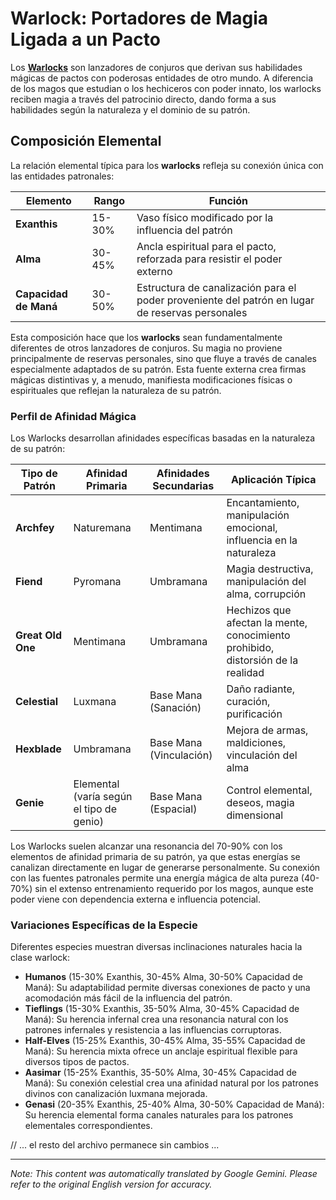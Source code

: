 # **Warlock**: Portadores de Magia Ligada a un Pacto

Los [**Warlocks**](/codex/Classes/Warlock/Warlock.md) son lanzadores de conjuros que derivan sus habilidades mágicas de pactos con poderosas entidades de otro mundo. A diferencia de los magos que estudian o los hechiceros con poder innato, los warlocks reciben magia a través del patrocinio directo, dando forma a sus habilidades según la naturaleza y el dominio de su patrón.

## Composición Elemental

La relación elemental típica para los **warlocks** refleja su conexión única con las entidades patronales:

| Elemento | Rango | Función |
|---------|------------|----------|
| **Exanthis** | 15-30% | Vaso físico modificado por la influencia del patrón |
| **Alma** | 30-45% | Ancla espiritual para el pacto, reforzada para resistir el poder externo |
| **Capacidad de Maná** | 30-50% | Estructura de canalización para el poder proveniente del patrón en lugar de reservas personales |

Esta composición hace que los **warlocks** sean fundamentalmente diferentes de otros lanzadores de conjuros. Su magia no proviene principalmente de reservas personales, sino que fluye a través de canales especialmente adaptados de su patrón. Esta fuente externa crea firmas mágicas distintivas y, a menudo, manifiesta modificaciones físicas o espirituales que reflejan la naturaleza de su patrón.

### Perfil de Afinidad Mágica

Los Warlocks desarrollan afinidades específicas basadas en la naturaleza de su patrón:

| Tipo de Patrón | Afinidad Primaria | Afinidades Secundarias | Aplicación Típica |
|--------------|-------------------|---------------------|---------------------|
| **Archfey** | Naturemana | Mentimana | Encantamiento, manipulación emocional, influencia en la naturaleza |
| **Fiend** | Pyromana | Umbramana | Magia destructiva, manipulación del alma, corrupción |
| **Great Old One** | Mentimana | Umbramana | Hechizos que afectan la mente, conocimiento prohibido, distorsión de la realidad |
| **Celestial** | Luxmana | Base Mana (Sanación) | Daño radiante, curación, purificación |
| **Hexblade** | Umbramana | Base Mana (Vinculación) | Mejora de armas, maldiciones, vinculación del alma |
| **Genie** | Elemental (varía según el tipo de genio) | Base Mana (Espacial) | Control elemental, deseos, magia dimensional |

Los Warlocks suelen alcanzar una resonancia del 70-90% con los elementos de afinidad primaria de su patrón, ya que estas energías se canalizan directamente en lugar de generarse personalmente. Su conexión con las fuentes patronales permite una energía mágica de alta pureza (40-70%) sin el extenso entrenamiento requerido por los magos, aunque este poder viene con dependencia externa e influencia potencial.

### Variaciones Específicas de la Especie

Diferentes especies muestran diversas inclinaciones naturales hacia la clase warlock:

- **Humanos** (15-30% Exanthis, 30-45% Alma, 30-50% Capacidad de Maná): Su adaptabilidad permite diversas conexiones de pacto y una acomodación más fácil de la influencia del patrón.
- **Tieflings** (15-30% Exanthis, 35-50% Alma, 30-45% Capacidad de Maná): Su herencia infernal crea una resonancia natural con los patrones infernales y resistencia a las influencias corruptoras.
- **Half-Elves** (15-25% Exanthis, 30-45% Alma, 35-55% Capacidad de Maná): Su herencia mixta ofrece un anclaje espiritual flexible para diversos tipos de pactos.
- **Aasimar** (15-25% Exanthis, 35-50% Alma, 30-45% Capacidad de Maná): Su conexión celestial crea una afinidad natural por los patrones divinos con canalización luxmana mejorada.
- **Genasi** (20-35% Exanthis, 25-40% Alma, 30-50% Capacidad de Maná): Su herencia elemental forma canales naturales para los patrones elementales correspondientes.

// ... el resto del archivo permanece sin cambios ...


---
_Note: This content was automatically translated by Google Gemini. Please refer to the original English version for accuracy._